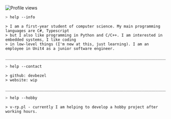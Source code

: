 ![Profile views](https://gpvc.arturio.dev/devbezel)

````bash
> help --info
````
````
> I am a first-year student of computer science. My main programming languages are C#, Typescript 
> but I also like programming in Python and C/C++. I am interested in embedded systems, I like coding 
> in low-level things (I'm new at this, just learning). I am an employee in Unit4 as a junior software engineer.
````

````
_______________________________________________________________________________________________________________
````

````bash
> help --contact
````
````
> github: devbezel
> website: wip
````

````
_______________________________________________________________________________________________________________
````

````bash
> help --hobby
````
````
> v-rp.pl - currently I am helping to develop a hobby project after working hours.
````
